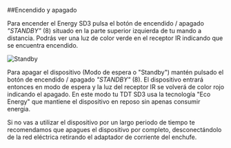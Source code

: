 ##Encendido y apagado

Para encender el Energy SD3 pulsa el botón de encendido / apagado *"STANDBY"* (8) situado en la parte superior izquierda de tu mando a distancia. Podrás ver una luz de color verde en el receptor IR  indicando que se encuentra encendido.

![Standby](http://static.energysistem.com/images/manuals/42510/5566d71610935.jpg)

Para apagar el dispositivo (Modo de espera o "Standby") mantén pulsado el botón de encendido / apagado *"STANDBY"* (8). El dispositivo entrará entonces en modo de espera y la luz del receptor IR se volverá de color rojo indicando el apagado. En este modo tu TDT SD3 usa la tecnología "Eco Energy" que mantiene el dispositivo en reposo sin apenas consumir energia.

Si no vas a utilizar el dispositivo por un largo periodo de tiempo te recomendamos que apagues el dispositivo por completo, desconectándolo de la red eléctrica retirando el adaptador de corriente del enchufe.


